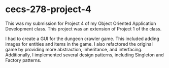 # cecs-278-project-4
This was my submission for Project 4 of my Object Oriented Application Development class. This project was an extension of Project 1 of the class.

I had to create a GUI for the dungeon crawler game. This included adding images for entities and items in the game.
I also refactored the original game by providing more abstraction, inheritance, and interfacing.
Additionally, I implemented several design patterns, including Singleton and Factory patterns.
